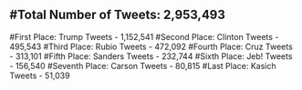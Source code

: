 #Total Number of Tweets: 2,953,493 
---
#First Place: Trump Tweets - 1,152,541
#Second Place: Clinton Tweets - 495,543
#Third Place: Rubio Tweets - 472,092
#Fourth Place: Cruz Tweets - 313,101
#Fifth Place: Sanders Tweets - 232,744
#Sixth Place: Jeb! Tweets - 156,540
#Seventh Place: Carson Tweets - 80,815
#Last Place: Kasich Tweets - 51,039

